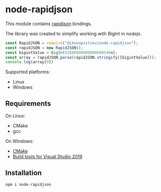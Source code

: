 # **node-rapidjson**

This module contains [rapidjson](https://github.com/Tencent/rapidjson) bindings.

The library was created to simplify working with BigInt in nodejs.

```js
const RapidJSON = require("@ikonopistsev/node-rapidjson");
const rapidJSON = new RapidJSON();
const bigintValue = BigInt(2600000000000698546n);
const array = rapidJSON.parse(rapidJSON.stringify([bigintValue]));
console.log(array[0])
```

Supported platforms:
- Linux
- Windows

## Requirements

On Linux:
- CMake
- gcc

On Windows:
- [CMake](https://cmake.org/download/)
- [Build tools for Visual Studio 2019](https://visualstudio.microsoft.com/thank-you-downloading-visual-studio/?sku=BuildTools&rel=16)

## Installation

```bash
npm i node-rapidjson
```